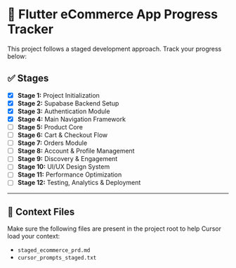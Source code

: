 # 🚀 Flutter eCommerce App Progress Tracker

This project follows a staged development approach. Track your progress below:

## ✅ Stages

- [x] **Stage 1:** Project Initialization
- [x] **Stage 2:** Supabase Backend Setup
- [x] **Stage 3:** Authentication Module
- [x] **Stage 4:** Main Navigation Framework
- [ ] **Stage 5:** Product Core
- [ ] **Stage 6:** Cart & Checkout Flow
- [ ] **Stage 7:** Orders Module
- [ ] **Stage 8:** Account & Profile Management
- [ ] **Stage 9:** Discovery & Engagement
- [ ] **Stage 10:** UI/UX Design System
- [ ] **Stage 11:** Performance Optimization
- [ ] **Stage 12:** Testing, Analytics & Deployment

---

## 📂 Context Files

Make sure the following files are present in the project root to help Cursor load your context:
- `staged_ecommerce_prd.md`
- `cursor_prompts_staged.txt`

